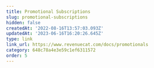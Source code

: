 ```yaml
---
title: Promotional Subscriptions
slug: promotional-subscriptions
hidden: false
createdAt: '2022-08-16T13:57:03.093Z'
updatedAt: '2023-06-16T16:20:26.645Z'
type: link
link_url: https://www.revenuecat.com/docs/promotionals
category: 648c78a4e3e59c1ef6311572
order: 5
---
```

